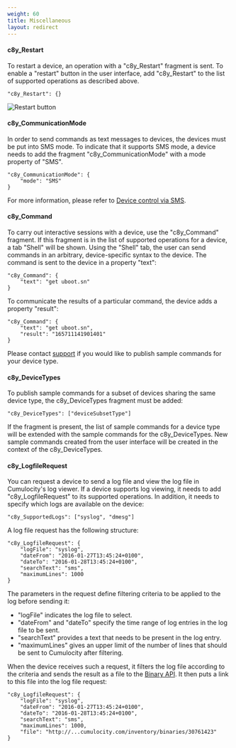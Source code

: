 ```yaml
---
weight: 60
title: Miscellaneous
layout: redirect
---
```


#### c8y\_Restart

To restart a device, an operation with a "c8y\_Restart" fragment is sent. To enable a "restart" button in the user interface, add "c8y\_Restart" to the list of supported operations as described above.

    "c8y_Restart": {}

![Restart button](/images/reference-guide/restartsupported.png)

#### <a name="communication_mode"></a>c8y\_CommunicationMode

In order to send commands as text messages to devices, the devices must be put into SMS mode. To indicate that it supports SMS mode, a device needs to add the fragment "c8y_CommunicationMode" with a mode property of "SMS".


	"c8y_CommunicationMode": {
		"mode": "SMS"
	}

For more information, please refer to [Device control via SMS](/guides/reference/device-control#control_via_sms).

#### c8y\_Command

To carry out interactive sessions with a device, use the "c8y\_Command" fragment. If this fragment is in the list of supported operations for a device, a tab "Shell" will be shown. Using the "Shell" tab, the user can send commands in an arbitrary, device-specific syntax to the device. The command is sent to the device in a property "text":

	"c8y_Command": {
		"text": "get uboot.sn"
	}

To communicate the results of a particular command, the device adds a property "result":

	"c8y_Command": {
		"text": "get uboot.sn",
		"result": "165711141901401"
	}

Please contact [support](https://support.cumulocity.com) if you would like to publish sample commands for your device type.

#### c8y\_DeviceTypes

To publish sample commands for a subset of devices sharing the same device type, the c8y_DeviceTypes fragment must be added:

	"c8y_DeviceTypes": ["deviceSubsetType"]

If the fragment is present, the list of sample commands for a device type will be extended with the sample commands for the c8y_DeviceTypes. New sample commands created from the user interface will be created in the context of the c8y_DeviceTypes.

#### c8y\_LogfileRequest

You can request a device to send a log file and view the log file in Cumulocity's log viewer. If a device supports log viewing, it needs to add "c8y\_LogfileRequest" to its supported operations. In addition, it needs to specify which logs are available on the device:

	"c8y_SupportedLogs": ["syslog", "dmesg"]

A log file request has the following structure:

	"c8y_LogfileRequest": {
		"logFile": "syslog",
		"dateFrom": "2016-01-27T13:45:24+0100",
		"dateTo": "2016-01-28T13:45:24+0100",
		"searchText": "sms",
		"maximumLines": 1000
	}

The parameters in the request define filtering criteria to be applied to the log before sending it:

* "logFile" indicates the log file to select.
* "dateFrom" and "dateTo" specify the time range of log entries in the log file to be sent.
* "searchText" provides a text that needs to be present in the log entry.
* "maximumLines" gives an upper limit of the number of lines that should be sent to Cumulocity after filtering.

When the device receives such a request, it filters the log file according to the criteria and sends the result as a file to the [Binary API](/guides/reference/binaries). It then puts a link to this file into the log file request:

	"c8y_LogfileRequest": {
		"logFile": "syslog",
		"dateFrom": "2016-01-27T13:45:24+0100",
		"dateTo": "2016-01-28T13:45:24+0100",
		"searchText": "sms",
		"maximumLines": 1000,
		"file": "http://...cumulocity.com/inventory/binaries/30761423"
	}
